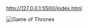 http://127.0.0.1:5500/index.html

![Game of Thrones](https://user-images.githubusercontent.com/109620687/198338939-0f40b074-468a-42b6-a76d-9b2e1856727b.png)
